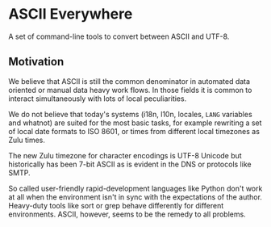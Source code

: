 ASCII Everywhere
================

A set of command-line tools to convert between ASCII and UTF-8.

Motivation
----------

We believe that ASCII is still the common denominator in automated data
oriented or manual data heavy work flows.  In those fields it is common
to interact simultaneously with lots of local peculiarities.

We do not believe that today's systems (i18n, l10n, locales, `LANG`
variables and whatnot) are suited for the most basic tasks, for example
rewriting a set of local date formats to ISO 8601, or times from
different local timezones as Zulu times.

The new Zulu timezone for character encodings is UTF-8 Unicode but
historically has been 7-bit ASCII as is evident in the DNS or protocols
like SMTP.

So called user-friendly rapid-development languages like Python don't
work at all when the environment isn't in sync with the expectations of
the author.  Heavy-duty tools like sort or grep behave differently for
different environments.  ASCII, however, seems to be the remedy to all
problems.
